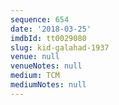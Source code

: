 ```yaml
---
sequence: 654
date: '2018-03-25'
imdbId: tt0029080
slug: kid-galahad-1937
venue: null
venueNotes: null
medium: TCM
mediumNotes: null
---
```


